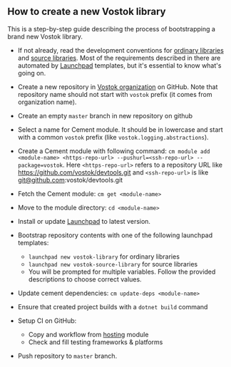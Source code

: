 ## How to create a new Vostok library

This is a step-by-step guide describing the process of bootstrapping a brand new Vostok library.

* If not already, read the development conventions for [ordinary libraries](conventions.md) and [source libraries](src-libs-conventions.md). 
Most of the requirements described in there are automated by [Launchpad](../launchpad) templates, but it's essential to know what's going on.
 
* Create a new repository in [Vostok organization](https://github.com/vostok) on GitHub. 
Note that repository name should not start with `vostok` prefix (it comes from organization name).

* Create an empty `master` branch in new repository on github

* Select a name for Cement module. It should be in lowercase and start with a common `vostok` prefix (like `vostok.logging.abstractions`).

* Create a Cement module with following command: `cm module add <module-name> <https-repo-url> --pushurl=<ssh-repo-url> --package=vostok`. Here `<https-repo-url>` refers to a repository URL like https://github.com/vostok/devtools.git and `<ssh-repo-url>` is like git@github.com:vostok/devtools.git

* Fetch the Cement module: `cm get <module-name>`

* Move to the module directory: `cd <module-name>`

* Install or update [Launchpad](../launchpad) to latest version.

* Bootstrap repository contents with one of the following launchpad templates:
  * `launchpad new vostok-library` for ordinary libraries
  * `launchpad new vostok-source-library` for source libraries
  * You will be prompted for multiple variables. Follow the provided descriptions to choose correct values.
    
* Update cement dependencies: `cm update-deps <module-name>`

* Ensure that created project builds with a `dotnet build` command

* Setup CI on GitHub:
  * Copy and workflow from [hosting](https://github.com/vostok/hosting/blob/master/.github/workflows/ci.yml) module
  * Check and fill testing frameworks & platforms

* Push repository to `master` branch.
